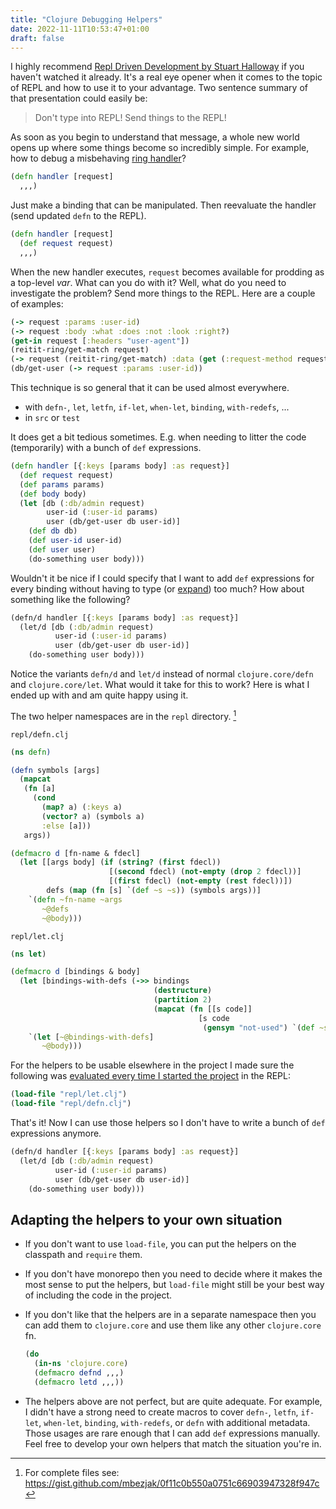 ```yaml
---
title: "Clojure Debugging Helpers"
date: 2022-11-11T10:53:47+01:00
draft: false
---
```


I highly recommend [Repl Driven Development by Stuart
Halloway](https://vimeo.com/223309989) if you haven't watched it already. It's a
real eye opener when it comes to the topic of REPL and how to use it to your
advantage. Two sentence summary of that presentation could easily be:

> Don't type into REPL! Send things to the REPL!

As soon as you begin to understand that message, a whole new world opens up
where some things become so incredibly simple. For example, how to debug a
misbehaving [ring handler](https://github.com/ring-clojure/ring/wiki/Concepts)?

```clojure
(defn handler [request]
  ,,,)
```

Just make a binding that can be manipulated. Then reevaluate the handler (send
updated `defn` to the REPL).

```clojure
(defn handler [request]
  (def request request)
  ,,,)
```

When the new handler executes, `request` becomes available for prodding as a
top-level *var*. What can you do with it? Well, what do you need to investigate
the problem? Send more things to the REPL. Here are a couple of examples:

```clojure
(-> request :params :user-id)
(-> request :body :what :does :not :look :right?)
(get-in request [:headers "user-agent"])
(reitit-ring/get-match request)
(-> request (reitit-ring/get-match) :data (get (:request-method request)))
(db/get-user (-> request :params :user-id))
```

This technique is so general that it can be used almost everywhere.

- with `defn-`, `let`, `letfn`, `if-let`, `when-let`, `binding`, `with-redefs`,
  ...
- in `src` or `test`

It does get a bit tedious sometimes. E.g. when needing to litter the code
(temporarily) with a bunch of `def` expressions.

```clojure
(defn handler [{:keys [params body] :as request}]
  (def request request)
  (def params params)
  (def body body)
  (let [db (:db/admin request)
        user-id (:user-id params)
        user (db/get-user db user-id)]
    (def db db)
    (def user-id user-id)
    (def user user)
    (do-something user body)))
```

Wouldn't it be nice if I could specify that I want to add `def` expressions for
every binding without having to type (or
[expand](https://github.com/mbezjak/dotfiles/blob/main/emacs.d/snippets/clojure-mode/dd))
too much? How about something like the following?

```clojure
(defn/d handler [{:keys [params body] :as request}]
  (let/d [db (:db/admin request)
          user-id (:user-id params)
          user (db/get-user db user-id)]
    (do-something user body)))
```

Notice the variants `defn/d` and `let/d` instead of normal `clojure.core/defn`
and `clojure.core/let`. What would it take for this to work? Here is what I
ended up with and am quite happy using it.

The two helper namespaces are in the `repl` directory. [^1]

[^1]: For complete files see:
    https://gist.github.com/mbezjak/0f11c0b550a0751c66903947328f947c

`repl/defn.clj`

```clojure
(ns defn)

(defn symbols [args]
  (mapcat
   (fn [a]
     (cond
       (map? a) (:keys a)
       (vector? a) (symbols a)
       :else [a]))
   args))

(defmacro d [fn-name & fdecl]
  (let [[args body] (if (string? (first fdecl))
                      [(second fdecl) (not-empty (drop 2 fdecl))]
                      [(first fdecl) (not-empty (rest fdecl))])
        defs (map (fn [s] `(def ~s ~s)) (symbols args))]
    `(defn ~fn-name ~args
       ~@defs
       ~@body)))
```

`repl/let.clj`

```clojure
(ns let)

(defmacro d [bindings & body]
  (let [bindings-with-defs (->> bindings
                                (destructure)
                                (partition 2)
                                (mapcat (fn [[s code]]
                                          [s code
                                           (gensym "not-used") `(def ~s ~s)])))]
    `(let [~@bindings-with-defs]
       ~@body)))
```

For the helpers to be usable elsewhere in the project I made sure the following
was [evaluated every time I started the
project](https://github.com/mbezjak/dotfiles/blob/99acf8c8354a242a4035dd064122b1f1a531e787/emacs.d/lisp/my-functions.el#L254)
in the REPL:

```clojure
(load-file "repl/let.clj")
(load-file "repl/defn.clj")
```

That's it! Now I can use those helpers so I don't have to write a bunch of
`def` expressions anymore.

```clojure
(defn/d handler [{:keys [params body] :as request}]
  (let/d [db (:db/admin request)
          user-id (:user-id params)
          user (db/get-user db user-id)]
    (do-something user body)))
```

## Adapting the helpers to your own situation

- If you don't want to use `load-file`, you can put the helpers on the classpath
  and `require` them.
- If you don't have monorepo then you need to decide where it makes the most
  sense to put the helpers, but `load-file` might still be your best way of
  including the code in the project.
- If you don't like that the helpers are in a separate namespace then you can
  add them to `clojure.core` and use them like any other `clojure.core` fn.

  ```clojure
  (do
    (in-ns 'clojure.core)
    (defmacro defnd ,,,)
    (defmacro letd ,,,))
  ```

- The helpers above are not perfect, but are quite adequate. For example, I
  didn't have a strong need to create macros to cover `defn-`, `letfn`,
  `if-let`, `when-let`, `binding`, `with-redefs`, or `defn` with additional
  metadata. Those usages are rare enough that I can add `def` expressions
  manually. Feel free to develop your own helpers that match the situation
  you're in.
